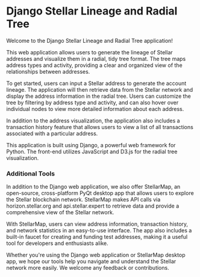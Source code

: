 # Django Stellar Lineage and Radial Tree

Welcome to the Django Stellar Lineage and Radial Tree application!

This web application allows users to generate the lineage of Stellar addresses and visualize them in a radial, tidy tree format. The tree maps address types and activity, providing a clear and organized view of the relationships between addresses.

To get started, users can input a Stellar address to generate the account lineage. The application will then retrieve data from the Stellar network and display the address information in the radial tree. Users can customize the tree by filtering by address type and activity, and can also hover over individual nodes to view more detailed information about each address.

In addition to the address visualization, the application also includes a transaction history feature that allows users to view a list of all transactions associated with a particular address.

This application is built using Django, a powerful web framework for Python. The front-end utilizes JavaScript and D3.js for the radial tree visualization.

### Additional Tools

In addition to the Django web application, we also offer StellarMap, an open-source, cross-platform PyQt desktop app that allows users to explore the Stellar blockchain network. StellarMap makes API calls via horizon.stellar.org and api.stellar.expert to retrieve data and provide a comprehensive view of the Stellar network.

With StellarMap, users can view address information, transaction history, and network statistics in an easy-to-use interface. The app also includes a built-in faucet for creating and funding test addresses, making it a useful tool for developers and enthusiasts alike.

Whether you're using the Django web application or StellarMap desktop app, we hope our tools help you navigate and understand the Stellar network more easily. We welcome any feedback or contributions.